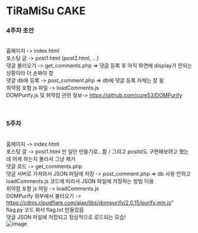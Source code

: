 # TiRaMiSu CAKE

### 4주차 초안
<br/>홈페이지 -> index.html
<br/>포스팅 글 -> post1.html (post2.html, ...)
<br/>댓글 불러오기 -> get_comments.php => 댓글 등록 후 아직 화면에 display가 안되는 상황이라 더 손봐야 함
<br/>댓글 db에 등록 -> post_comment.php => db에 댓글 등록 자체는 잘 됨
<br/>취약점 포함 js 파일 -> loadComments.js
<br/>DOMPurify.js 및 취약점 관련 정보-> https://github.com/cure53/DOMPurify

<br/>

### 5주차 
<br/>홈페이지 -> index.html
<br/>포스팅 글 -> post1.html 만 일단 만들기로...함 / 그리고 postId도 구현해보려고 했는데 어케 하는지 몰라서 그냥 제거 
<br/>댓글 로드 -> get_comments.php 
<br/>댓글 서버로 가져와서 JSON 파일에 저장 -> post_comment.php => db 사용 안하고 loadComments.js 코드에 따라서 JSON 파일에 저장하는 방법 이용
<br/>취약점 포함 js 파일 -> loadComments.js
<br/>DOMPurify 외부에서 불러오기 -> https://cdnjs.cloudflare.com/ajax/libs/dompurify/2.0.15/purify.min.js"
<br/>flag.py 코드 짜서 flag.txt 만들었음
<br/>댓글 JSON 파일에 저장되고 정상적으로 로드되는 모습!<br/>
![image](https://github.com/user-attachments/assets/db751ca1-4e24-4d8f-a58c-454cef3a8865)
